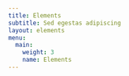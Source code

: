 ```yaml
---
title: Elements
subtitle: Sed egestas adipiscing
layout: elements
menu:
  main:
    weight: 3
    name: Elements
---
```

